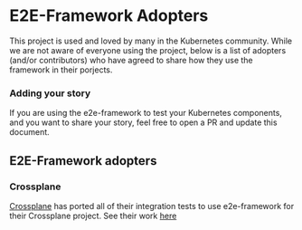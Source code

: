 # E2E-Framework Adopters

This project is used and loved by many in the Kubernetes community. 
While we are not aware of everyone using the project, below is a list of adopters (and/or contributors) who have
agreed to share how they use the framework in their porjects.

### Adding your story

If you are using the e2e-framework to test your Kubernetes components, and you want to share your story, feel free to open a PR and update this document.

## E2E-Framework adopters

### Crossplane
[Crossplane](https://github.com/crossplane/crossplane) has ported all of their integration tests to use e2e-framework for their Crossplane project.
See their work [here](https://github.com/crossplane/crossplane/pull/4187)

